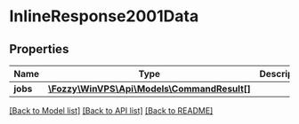 # InlineResponse2001Data

## Properties
Name | Type | Description | Notes
------------ | ------------- | ------------- | -------------
**jobs** | [**\Fozzy\WinVPS\Api\Models\CommandResult[]**](CommandResult.md) |  | [optional] 

[[Back to Model list]](../../README.md#documentation-for-models) [[Back to API list]](../../README.md#documentation-for-api-endpoints) [[Back to README]](../../README.md)


